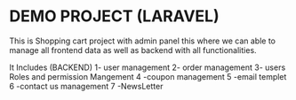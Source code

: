 <h1>DEMO PROJECT (LARAVEL)</h1>
This is Shopping cart project with admin panel this where we can able to manage all frontend data as well as backend with all
functionalities.
<p>
It Includes (BACKEND) 
1- user management
2- order management
3- users Roles and permission Mangement
4 -coupon management
5 -email templet
6 -contact us management
7 -NewsLetter </p>
